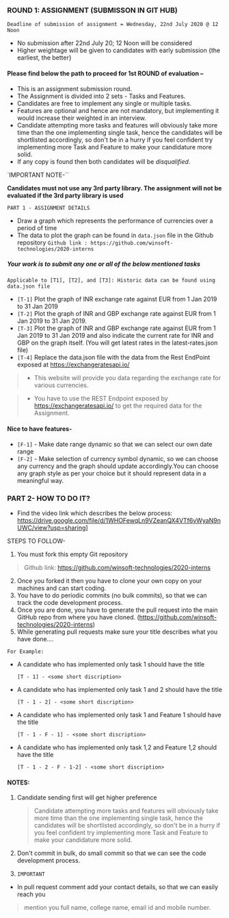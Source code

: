 ### ROUND 1: ASSIGNMENT (SUBMISSON IN GIT HUB)

`Deadline of submission of assignment = Wednesday, 22nd July 2020 @ 12 Noon`

 - No submission after 22nd July 20; 12 Noon will be considered
 - Higher weightage will be given to candidates with early submission {the earliest, the better}

#### Please find below the path to proceed for 1st ROUND of evaluation –

- This is an assignment submission round.
- The Assignment is divided into 2 sets - Tasks and Features.
- Candidates are free to implement any single or multiple tasks.
- Features are optional and hence are not mandatory, but implementing it would increase their weighted in
an interview.
- Candidate attempting more tasks and features will obviously take more time than the one implementing
single task, hence the candidates will be shortlisted accordingly, so don't be in a hurry if you feel confident try
implementing more Task and Feature to make your candidature more solid.
- If any copy is found then both candidates will be *disqualified*.


`IMPORTANT NOTE-``

**Candidates must not use any 3rd party library. The assignment will not be evaluated if the 3rd party library is used**

`PART 1 - ASSIGNMENT DETAILS`
- Draw a graph which represents the performance of currencies over a period of time
- The data to plot the graph can be found in `data.json` file in the Github repository
`Github link : https://github.com/winsoft-technologies/2020-interns`


##### Your work is to submit any one or all of the below mentioned tasks

`Applicable to [T1], [T2], and [T3]: Historic data can be found using data.json file`
-  `[T-1]` Plot the graph of INR exchange rate against EUR from 1 Jan 2019 to 31 Jan 2019
- `[T-2]` Plot the graph of INR and GBP exchange rate against EUR from 1 Jan 2019 to 31 Jan 2019.
- `[T-3]` Plot the graph of INR and GBP exchange rate against EUR from 1 Jan 2019 to 31 Jan 2019 and also indicate
the current rate for INR and GBP on the graph itself. (You will get latest rates in the latest-rates.json file)
- `[T-4]` Replace the data.json file with the data from the Rest EndPoint exposed at https://exchangeratesapi.io/
 > - This website will provide you data regarding the exchange rate for various currencies.

 > - You have to use the REST Endpoint exposed by https://exchangeratesapi.io/ to get the required data for the
Assignment.


#### Nice to have features-
- `[F-1]` - Make date range dynamic so that we can select our own date range
- `[F-2]` - Make selection of currency symbol dynamic, so we can choose any currency and the graph should
update accordingly.You can choose any graph style as per your choice but it should represent data in a
meaningful way.


### PART 2- HOW TO DO IT?

- Find the video link which describes the below process:
https://drive.google.com/file/d/1WHOFewqLn9VZeanQX4VTf6vWyaN9nUWC/view?usp=sharing]

STEPS TO FOLLOW-
1. You must fork this empty Git repository

> Github link: https://github.com/winsoft-technologies/2020-interns

2. Once you forked it then you have to clone your own copy on your machines and can start coding.
3. You have to do periodic commits (no bulk commits), so that we can track the code development process.
4. Once you are done, you have to generate the pull request into the main GitHub repo from where you have
cloned. (https://github.com/winsoft-technologies/2020-interns)
5. While generating pull requests make sure your title describes what you have done....

 `For Example:`

 - A candidate who has implemented only task 1 should have the title

    `[T - 1] - <some short discription>`

 - A candidate who has implemented only task 1 and 2 should have the title

    `[T - 1 - 2] - <some short discription>`

 - A candidate who has implemented only task 1 and Feature 1 should have the title

    `[T - 1 - F - 1] - <some short discription>`

 - A candidate who has implemented only task 1,2 and Feature 1,2 should have the title

    `[T - 1 - 2 - F - 1-2] - <some short discription>`

#### NOTES:
1. Candidate sending first will get higher preference
    > Candidate attempting more tasks and features will obviously take more time than the one implementing single task, hence the candidates will be shortlisted accordingly, so don't be in a hurry if you feel confident try implementing more Task and Feature to make your candidature more solid.

2. Don't commit in bulk, do small commit so that we can see the code development process.

3. `IMPORTANT`

  - In pull request comment add your contact details, so that we can easily reach you
> mention you full name, college name, email id and mobile number.
